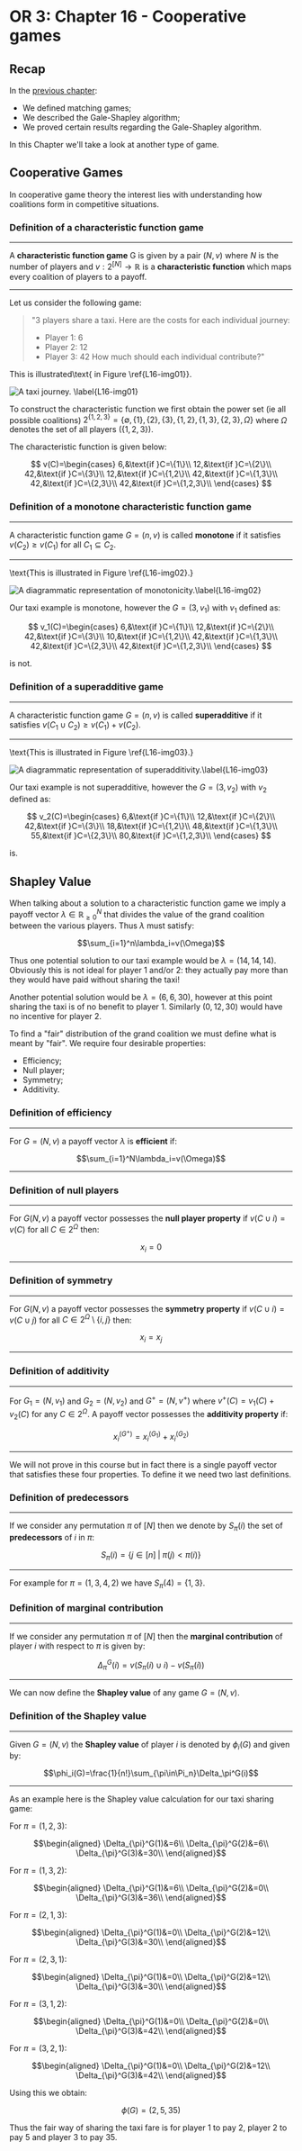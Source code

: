 # OR 3: Chapter 16 - Cooperative games

## Recap

In the [previous chapter](Chapter_15_Matching_games.md):

- We defined matching games;
- We described the Gale-Shapley algorithm;
- We proved certain results regarding the Gale-Shapley algorithm.

In this Chapter we'll take a look at another type of game.

## Cooperative Games

In cooperative game theory the interest lies with understanding how coalitions form in competitive situations.

### Definition of a characteristic function game

---

A **characteristic function game** G is given by a pair $(N,v)$ where $N$ is the number of players and $v:2^{[N]}\to\mathbb{R}$ is a **characteristic function** which maps every coalition of players to a payoff.

---

Let us consider the following game:

> "3 players share a taxi. Here are the costs for each individual journey:
> - Player 1: 6
> - Player 2: 12
> - Player 3: 42
> How much should each individual contribute?"

This is illustrated\text{ in Figure \ref{L16-img01}}.

![A taxi journey. \label{L16-img01}](images/L16-img01.png)

To construct the characteristic function we first obtain the power set (ie all possible coalitions) $2^{\{1,2,3\}}=\{\emptyset,\{1\},\{2\},\{3\},\{1,2\},\{1,3\},\{2,3\},\Omega\}$ where $\Omega$ denotes the set of all players ($\{1,2,3\}$).

The characteristic function is given below:

$$
v(C)=\begin{cases}
6,&\text{if }C=\{1\}\\
12,&\text{if }C=\{2\}\\
42,&\text{if }C=\{3\}\\
12,&\text{if }C=\{1,2\}\\
42,&\text{if }C=\{1,3\}\\
42,&\text{if }C=\{2,3\}\\
42,&\text{if }C=\{1,2,3\}\\
\end{cases}
$$

### Definition of a monotone characteristic function game

---

A characteristic function game $G=(n,v)$ is called **monotone** if it satisfies $v(C_2)\geq v(C_1)$ for all $C_1\subseteq C_2$.

---

\text{This is illustrated in Figure \ref{L16-img02}.}

![A diagrammatic representation of monotonicity.\label{L16-img02}](images/L16-img02.png)

Our taxi example is monotone, however the $G=(3,v_1)$ with $v_1$ defined as:

$$
v_1(C)=\begin{cases}
6,&\text{if }C=\{1\}\\
12,&\text{if }C=\{2\}\\
42,&\text{if }C=\{3\}\\
10,&\text{if }C=\{1,2\}\\
42,&\text{if }C=\{1,3\}\\
42,&\text{if }C=\{2,3\}\\
42,&\text{if }C=\{1,2,3\}\\
\end{cases}
$$

is not.

### Definition of a superadditive game

---

A characteristic function game $G=(n,v)$ is called **superadditive** if it satisfies $v(C_1\cup C_2)\geq v(C_1)+v(C_2).$

---

\text{This is illustrated in Figure \ref{L16-img03}.}

![A diagrammatic representation of superadditivity.\label{L16-img03}](images/L16-img03.png)

Our taxi example is not superadditive, however the $G=(3,v_2)$ with $v_2$ defined as:

$$
v_2(C)=\begin{cases}
6,&\text{if }C=\{1\}\\
12,&\text{if }C=\{2\}\\
42,&\text{if }C=\{3\}\\
18,&\text{if }C=\{1,2\}\\
48,&\text{if }C=\{1,3\}\\
55,&\text{if }C=\{2,3\}\\
80,&\text{if }C=\{1,2,3\}\\
\end{cases}
$$

is.

## Shapley Value

When talking about a solution to a characteristic function game we imply a payoff vector $\lambda\in\mathbb{R}_{\geq 0}^{N}$ that divides the value of the grand coalition between the various players. Thus $\lambda$ must satisfy:

$$\sum_{i=1}^n\lambda_i=v(\Omega)$$

Thus one potential solution to our taxi example would be $\lambda=(14,14,14)$. Obviously this is not ideal for player 1 and/or 2: they actually pay more than they would have paid without sharing the taxi!

Another potential solution would be $\lambda=(6,6,30)$, however at this point sharing the taxi is of no benefit to player 1. Similarly $(0,12,30)$ would have no incentive for player 2.

To find a "fair" distribution of the grand coalition we must define what is meant by "fair". We require four desirable properties:

- Efficiency;
- Null player;
- Symmetry;
- Additivity.

### Definition of efficiency

---

For $G=(N,v)$ a payoff vector $\lambda$ is **efficient** if:

$$\sum_{i=1}^N\lambda_i=v(\Omega)$$

---

### Definition of null players

---

For $G(N,v)$ a payoff vector possesses the **null player property** if $v(C\cup i)=v(C)$ for all $C\in 2^{\Omega}$ then:

$$x_i=0$$

---

### Definition of symmetry

---

For $G(N,v)$ a payoff vector possesses the **symmetry property** if $v(C\cup i)=v(C\cup j)$ for all $C\in 2^{\Omega}\setminus\{i,j\}$ then:

$$x_i=x_j$$

---

### Definition of additivity

---

For $G_1=(N,v_1)$ and $G_2=(N,v_2)$ and $G^+=(N,v^+)$ where $v^+(C)=v_1(C)+v_2(C)$ for any $C\in 2^{\Omega}$. A payoff vector possesses the **additivity property** if:

$$x_i^{(G^+)}=x_i^{(G_1)}+x_i^{(G_2)}$$

---

We will not prove in this course but in fact there is a single payoff vector that satisfies these four properties. To define it we need two last definitions.

### Definition of predecessors

---

If we consider any permutation $\pi$ of $[N]$ then we denote by $S_\pi(i)$ the set of **predecessors** of $i$ in $\pi$:

$$S_\pi(i)=\{j\in[n]\;|\;\pi(j)<\pi(i)\}$$

---

For example for $\pi=(1,3,4,2)$ we have $S_\pi(4)=\{1,3\}$.

### Definition of marginal contribution

---

If we consider any permutation $\pi$ of $[N]$ then the **marginal contribution** of player $i$ with respect to $\pi$ is given by:

$$\Delta_\pi^G(i)=v(S_{\pi}(i)\cup i)-v(S_{\pi}(i))$$

---

We can now define the **Shapley value** of any game $G=(N,v)$.

### Definition of the Shapley value

---

Given $G=(N,v)$ the **Shapley value** of player $i$ is denoted by $\phi_i(G)$ and given by:

$$\phi_i(G)=\frac{1}{n!}\sum_{\pi\in\Pi_n}\Delta_\pi^G(i)$$

---

As an example here is the Shapley value calculation for our taxi sharing game:

For $\pi=(1,2,3)$:

$$\begin{aligned}
\Delta_{\pi}^G(1)&=6\\
\Delta_{\pi}^G(2)&=6\\
\Delta_{\pi}^G(3)&=30\\
\end{aligned}$$

For $\pi=(1,3,2)$:

$$\begin{aligned}
\Delta_{\pi}^G(1)&=6\\
\Delta_{\pi}^G(2)&=0\\
\Delta_{\pi}^G(3)&=36\\
\end{aligned}$$

For $\pi=(2,1,3)$:

$$\begin{aligned}
\Delta_{\pi}^G(1)&=0\\
\Delta_{\pi}^G(2)&=12\\
\Delta_{\pi}^G(3)&=30\\
\end{aligned}$$

For $\pi=(2,3,1)$:

$$\begin{aligned}
\Delta_{\pi}^G(1)&=0\\
\Delta_{\pi}^G(2)&=12\\
\Delta_{\pi}^G(3)&=30\\
\end{aligned}$$

For $\pi=(3,1,2)$:

$$\begin{aligned}
\Delta_{\pi}^G(1)&=0\\
\Delta_{\pi}^G(2)&=0\\
\Delta_{\pi}^G(3)&=42\\
\end{aligned}$$

For $\pi=(3,2,1)$:

$$\begin{aligned}
\Delta_{\pi}^G(1)&=0\\
\Delta_{\pi}^G(2)&=12\\
\Delta_{\pi}^G(3)&=42\\
\end{aligned}$$

Using this we obtain:

$$\phi(G)=(2,5,35)$$

Thus the fair way of sharing the taxi fare is for player 1 to pay 2, player 2 to pay 5 and player 3 to pay 35.
